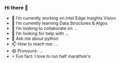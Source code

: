 ### Hi there 👋

<!--
**anuragparla/anuragparla** is a ✨ _special_ ✨ repository because its `README.md` (this file) appears on your GitHub profile.

Here are some ideas to get you started:-->

- 🔭 I’m currently working on Intel Edge Insights Vision
- 🌱 I’m currently learning Data Structures & Algos
- 👯 I’m looking to collaborate on ...
- 🤔 I’m looking for help with ...
- 💬 Ask me about python 
- 📫 How to reach me: ...
- 😄 Pronouns: ...
- ⚡ Fun fact: I love to run half marathon's 

